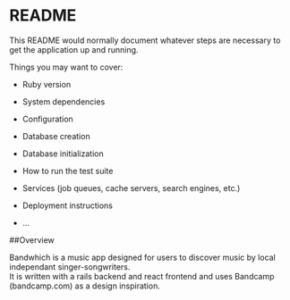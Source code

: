 # README

This README would normally document whatever steps are necessary to get the
application up and running.

Things you may want to cover:

* Ruby version

* System dependencies

* Configuration

* Database creation

* Database initialization

* How to run the test suite

* Services (job queues, cache servers, search engines, etc.)

* Deployment instructions

* ...

##Overview 

Bandwhich is a music app designed for users to discover music by local independant singer-songwriters.  
It is written with a rails backend and react frontend and uses Bandcamp (bandcamp.com) as a design inspiration.

